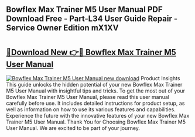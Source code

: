 ## Bowflex Max Trainer M5 User Manual PDF Download Free - Part-L34 User Guide Repair - Service Owner Edition mX1XV

# <h2><a href="http://bc14597.oget.top/?id=Bowflex+Max+Trainer+M5+User+Manual">🔗Download New 👉🔴 Bowflex Max Trainer M5 User Manual</a></h2>

[![Bowflex Max Trainer M5 User Manual new download](https://i.imgur.com/5g1atiW.png)](http://bc14597.oget.top/?id=Bowflex+Max+Trainer+M5+User+Manual)
Product Insights This guide unlocks the hidden potential of your new Bowflex Max Trainer M5 User Manual with insightful tips and tricks. To get the most out of your Bowflex Max Trainer M5 User Manual, please read this user manual carefully before use. It includes detailed instructions for product setup, as well as information on how to use its various features and capabilities. Experience the future with the innovative features of your new Bowflex Max Trainer M5 User Manual. Thank You for Choosing Bowflex Max Trainer M5 User Manual. We are excited to be part of your journey.
